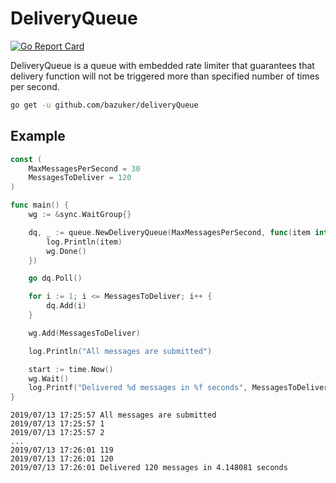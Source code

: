 # DeliveryQueue
[![Go Report Card](https://goreportcard.com/badge/github.com/bazuker/deliveryQueue)](https://goreportcard.com/report/github.com/bazuker/deliveryQueue)

DeliveryQueue is a queue with embedded rate limiter that guarantees that delivery function will not be triggered more than specified number of times per second.

```Bash
go get -u github.com/bazuker/deliveryQueue
```

## Example
```Go
const (
	MaxMessagesPerSecond = 30
	MessagesToDeliver = 120
)

func main() {
	wg := &sync.WaitGroup{}

	dq, _ := queue.NewDeliveryQueue(MaxMessagesPerSecond, func(item interface{}) {
		log.Println(item)
		wg.Done()
	})

	go dq.Poll()

	for i := 1; i <= MessagesToDeliver; i++ {
		dq.Add(i)
	}

	wg.Add(MessagesToDeliver)

	log.Println("All messages are submitted")

	start := time.Now()
	wg.Wait()
	log.Printf("Delivered %d messages in %f seconds", MessagesToDeliver, time.Now().Sub(start).Seconds())
}
```

```
2019/07/13 17:25:57 All messages are submitted
2019/07/13 17:25:57 1
2019/07/13 17:25:57 2
...
2019/07/13 17:26:01 119
2019/07/13 17:26:01 120
2019/07/13 17:26:01 Delivered 120 messages in 4.148081 seconds
```